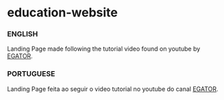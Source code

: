 # education-website

### ENGLISH
Landing Page made following the tutorial video found on youtube by [EGATOR](https://www.youtube.com/c/EGATORTUTORIALS).


### PORTUGUESE
Landing Page feita ao seguir o video tutorial no youtube do canal [EGATOR](https://www.youtube.com/c/EGATORTUTORIALS).
